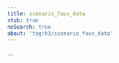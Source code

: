 ```yaml
---
title: scenario_faux_data
stub: true
noSearch: true
about: 'tag:h3/scenario_faux_data'
---
```

  ...
  